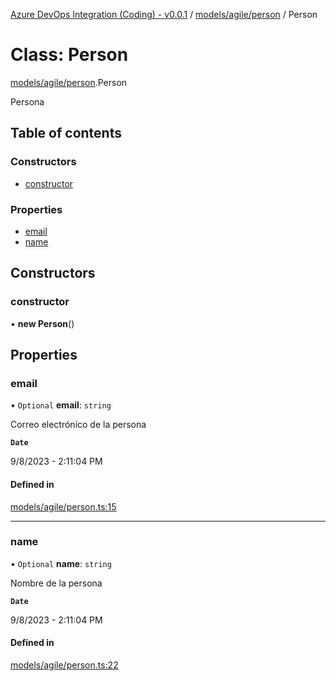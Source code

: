 [Azure DevOps Integration (Coding) - v0.0.1](../README.md) / [models/agile/person](../modules/models_agile_person.md) / Person

# Class: Person

[models/agile/person](../modules/models_agile_person.md).Person

Persona

## Table of contents

### Constructors

- [constructor](models_agile_person.Person.md#constructor)

### Properties

- [email](models_agile_person.Person.md#email)
- [name](models_agile_person.Person.md#name)

## Constructors

### constructor

• **new Person**()

## Properties

### email

• `Optional` **email**: `string`

Correo electrónico de la persona

**`Date`**

9/8/2023 - 2:11:04 PM

#### Defined in

[models/agile/person.ts:15](https://github.com/jeysgar1/azure-devops-api-kms/blob/28b9ee1/src/models/agile/person.ts#L15)

___

### name

• `Optional` **name**: `string`

Nombre de la persona

**`Date`**

9/8/2023 - 2:11:04 PM

#### Defined in

[models/agile/person.ts:22](https://github.com/jeysgar1/azure-devops-api-kms/blob/28b9ee1/src/models/agile/person.ts#L22)
